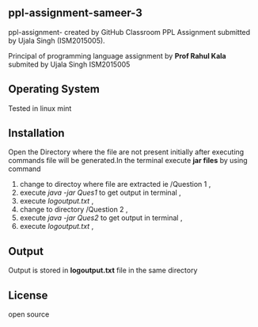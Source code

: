 ## ppl-assignment-sameer-3
ppl-assignment-  created by GitHub Classroom
PPL Assignment submitted by Ujala Singh (ISM2015005).

Principal of programming language assignment  by **Prof Rahul Kala**  submited by Ujala Singh ISM2015005
## Operating System
Tested in linux mint 
## Installation
Open the Directory where the file are not present initially after executing commands file will be generated.In the terminal execute **jar files** by using command 
1. change to directoy where file are extracted ie /Question 1  ,
2. execute <i>java -jar Ques1</i> to get output in terminal  ,
3. execute <i>logoutput.txt</i>  ,
4. change to directory /Question 2  ,
5. execute <i>java -jar Ques2</i> to get output in terminal  ,
6. execute <i>logoutput.txt</i>  ,

## Output
Output is stored in **logoutput.txt** file in the same directory
## License
open source
